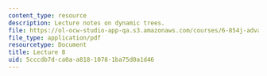 ```yaml
---
content_type: resource
description: Lecture notes on dynamic trees.
file: https://ol-ocw-studio-app-qa.s3.amazonaws.com/courses/6-854j-advanced-algorithms-fall-2008/5cccdb7dca0aa81810781ba75d0a1d46_lec8.pdf
file_type: application/pdf
resourcetype: Document
title: Lecture 8
uid: 5cccdb7d-ca0a-a818-1078-1ba75d0a1d46
---
```

